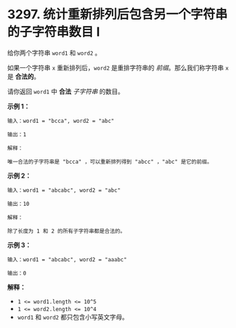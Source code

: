 # 3297. 统计重新排列后包含另一个字符串的子字符串数目 I

给你两个字符串 `word1` 和 `word2` 。

如果一个字符串 `x` 重新排列后，`word2` 是重排字符串的 *前缀*。那么我们称字符串 `x` 是 **合法的**。

请你返回 `word1` 中 **合法** *子字符串* 的数目。

**示例 1：**

```()
输入：word1 = "bcca", word2 = "abc"

输出：1

解释：

唯一合法的子字符串是 "bcca" ，可以重新排列得到 "abcc" ，"abc" 是它的前缀。
```

**示例 2：**

```()
输入：word1 = "abcabc", word2 = "abc"

输出：10

解释：

除了长度为 1 和 2 的所有子字符串都是合法的。
```

**示例 3：**

```()
输入：word1 = "abcabc", word2 = "aaabc"

输出：0
```

**解释：**

- `1 <= word1.length <= 10^5`
- `1 <= word2.length <= 10^4`
- `word1` 和 `word2` 都只包含小写英文字母。
